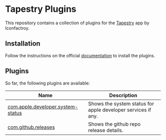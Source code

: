 # Tapestry Plugins

This repository contains a collection of plugins for the [Tapestry](https://www.kickstarter.com/projects/iconfactory/project-tapestry) app by Iconfactroy.

## Installation

Follow the instructions on the official [documentation](https://github.com/theiconfactory/tapestry) to install the plugins.

## Plugins

So far, the following plugins are available:

| Name                                                                      | Description                                                  |
| ------------------------------------------------------------------------- | ------------------------------------------------------------ |
| [com.apple.developer.system-status](./com.apple.developer.system-status/) | Shows the system status for apple developer services if any. |
| [com.github.releases](./com.github.releases//)                            | Shows the github repo release details.                       |
